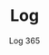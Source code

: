 ---
designer: Busetti Garuti Redaelli
description: "Log%20is%20a%20collection%20of%20seatings%20that%20combines%20the%20sculptural%20aspect%20with%20surprising%20lightness%3A%20the%20right%20combination%20of%20formal%20balance%2C%20stability%20and%20comfort.%20Upholstered%20armchair%20in%20polyurethane%20injected%20foam."
image_primary: img/Log_365_01_zoom.jpg
image_secondary: img/Log_365_02_zoom.jpg
manufacturer: Pedrali
href: https://www.pedrali.it/en/products/catalog/Chair-LOG-365/
subtitle: Log 365
title: Log
image_thumb: img/Log_365_cover.jpg
tags: 
  - pedrali
  - chairs
category: chairs
slug: /manufacturers/pedrali/chairs/busetti-garuti-redaelli-log
---